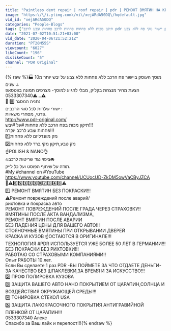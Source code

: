 ```yaml
---
title: "Paintless dent repair | roof repair | pdr | РЕМОНТ ВМЯТИН НА КРЫШЕ"
image: "https:\/\/i.ytimg.com\/vi\/xejARdA50DQ\/hqdefault.jpg"
vid_id: "xejARdA50DQ"
categories: "People-Blogs"
tags: ["תיקון מכות ללא פחחות פחחות לרכב פחחות וצבע לרכב pdr יישור נזקי פח ללא צבע ремонт вмятин без покраски","удаление вмятин","auto body work"]
date: "2021-07-02T10:51:21+03:00"
vid_date: "2020-04-06T21:52:21Z"
duration: "PT20M55S"
viewcount: "6027"
likeCount: "196"
dislikeCount: "5"
channel: "PDR Original"
---
```

{% raw %}🏭 מוסך העוסק ביישור פח הרכב ללא פחחות ללא צבע על יבש יותר מ10 שנים 🔝<br />הצעת מחיר מנצחת בקליק, מבלי להגיע למוסך- מצרפים תמונה בווטסאפ ...⚠️0533307340⚠️<br />🚗 נתניה המסגר 8️⃣<br />ישורי שלדות לכל סוגי הרכבים :<br />פרטי, מסחרי משאיות.<br /><a rel="nofollow" target="blank" href="http://www.pdr-original.com/">http://www.pdr-original.com/</a><br />תיקון מכות בפח הרכב ללא פחחות #על #יבש!!!<br />פחחות וצבע לרכב יוקרה!!!<br />1️⃣נזק מוונדליזם ללא פחחות<br />2️⃣נזק טבע,תיקון נזקי ברד ללא פחחות<br />☝️POLISH &amp; NANO👌<br />🔝ציפוי נגד שריטות לרכב🚘<br />תודה על שיתוף הפוסט ועל כל לייק.<br />#My #channel on #YouTube<br /><a rel="nofollow" target="blank" href="https://www.youtube.com/channel/UCUocUD-ZkDM5owVaCByJZCA">https://www.youtube.com/channel/UCUocUD-ZkDM5owVaCByJZCA</a><br />📲⚠️0️⃣5️⃣3️⃣3️⃣3️⃣0️⃣7️⃣3️⃣4️⃣0️⃣⚠️<br />1️⃣ РЕМОНТ ВМЯТИН БЕЗ ПОКРАСКИ!!!<br />⚠️Ремонт повреждений после аварий/<br />рихтовка и покраска авто<br />РЕМОНТ ПОВРЕЖДЕНИЙ ПОСЛЕ ГРАДА ЧЕРЕЗ СТРАХОВКУ!!<br />ВМЯТИНЫ ПОСЛЕ АКТА ВАНДАЛИЗМА,<br />РЕМОНТ ВМЯТИН ПОСЛЕ АВАРИИ<br />БЕЗ ПАДЕНИЯ ЦЕНЫ ДЛЯ ВАШЕГО АВТО!!!<br />СТОЯНОЧНЫЕ ВМЯТИНЫ ПРИ ОТКРЫВАНИИ ДВЕРЕЙ<br />КРАСКА И КУЗОВ ☝️ОСТАЮТСЯ В ОРИГИНАЛЕ!!!<br />ТЕХНОЛОГИЯ #PDR ИСПОЛЬЗУЕТСЯ УЖЕ БОЛЕЕ 50 ЛЕТ В ГЕРМАНИИ!!!<br />БЕЗ ПОКРАСКИ БЕЗ РИХТОВКИ!!!<br />РАБОТАЮ СО СТРАХОВЫМИ КОМПАНИЯМИ!!<br />Опыт РАБОТЫ 10 лет.<br />Если Вы сделаете 1 раз PDR -ВЫ ПОЙМЕТЕ ЗА ЧТО ОТДАЕТЕ ДЕНЬГИ-ЗА КАЧЕСТВО БЕЗ ШПАКЛЕВКИ,ЗА ВРЕМЯ И ЗА ИСКУССТВО!!!<br />2️⃣ ПРОФ ПОЛИРОВКА КУЗОВА<br />3️⃣ ЗАЩИТА ВАШЕГО АВТО НАНО ПОКРЫТИЕМ ОТ ЦАРАПИН,СОЛНЦА И ВОЗДЕЙСТВИЯ ОКРУЖАЮЩЕЙ СРЕДЫ!!!<br />4️⃣ ТОНИРОВКА СТЕКОЛ USA<br />5️⃣ ЗАЩИТА ЛАКОКРАСОЧНОГО ПОКРЫТИЯ АНТИГРАВИЙНОЙ ПЛЕНКОЙ ОТ ЦАРАПИН!!!<br />0533307340 Алекс<br />Спасибо за Ваш лайк и перепост!!!{% endraw %}
